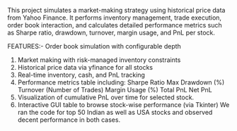 This project simulates a market-making strategy using historical price data from Yahoo Finance. It performs inventory management, trade execution, order book interaction, and calculates detailed performance metrics such as Sharpe ratio, drawdown, turnover, margin usage, and PnL per stock.

FEATURES:-
Order book simulation with configurable depth

1. Market making with risk-managed inventory constraints
2. Historical price data via yfinance for all stocks
3. Real-time inventory, cash, and PnL tracking
4. Performance metrics table including:
     Sharpe Ratio
     Max Drawdown (%)
     Turnover (Number of Trades)
     Margin Usage (%)
     Total PnL
     Net PnL
5. Visualization of cumulative PnL over time for selected stock.
6. Interactive GUI table to browse stock-wise performance (via Tkinter)
We ran the code for top 50 Indian as well as USA stocks and observed decent performance in both cases.
